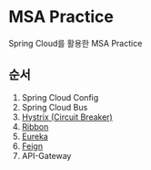 # MSA Practice

Spring Cloud를 활용한 MSA Practice

## 순서
1. Spring Cloud Config
2. Spring Cloud Bus
3. [Hystrix (Circuit Breaker)](https://github.com/donggov/msa-practice/blob/master/docs/Hystrix.md)
4. [Ribbon](https://github.com/donggov/msa-practice/blob/master/docs/Ribbon.md)
5. [Eureka](https://github.com/donggov/msa-practice/blob/master/docs/Eureka.md)
6. [Feign](https://github.com/donggov/msa-practice/blob/master/docs/Feign.md)
7. API-Gateway

